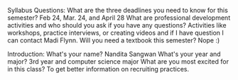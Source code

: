 Syllabus Questions:
What are the three deadlines you need to know for this semester?   Feb 24, Mar. 24, and April 28
What are professional development activities and who should you ask if you have any questions?  Activities like workshops, practice interviews, or creating videos and if I have question I can contact Madi Flynn.
Will you need a textbook this semester?  Nope :)



Introduction:
What's your name?  Nandita Sangwan
What's your year and major? 3rd year and computer science major
What are you most excited for in this class?  To get better information on recruiting practices.
